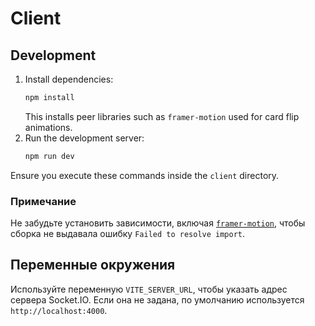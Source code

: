 # Client

## Development

1. Install dependencies:
   ```bash
   npm install
   ```
   This installs peer libraries such as `framer-motion` used for card flip animations.
2. Run the development server:
   ```bash
   npm run dev
   ```

Ensure you execute these commands inside the `client` directory.

### Примечание
Не забудьте установить зависимости, включая [`framer-motion`](https://www.framer.com/motion/), чтобы сборка не выдавала ошибку `Failed to resolve import`.

## Переменные окружения

Используйте переменную `VITE_SERVER_URL`, чтобы указать адрес сервера Socket.IO.
Если она не задана, по умолчанию используется `http://localhost:4000`.

